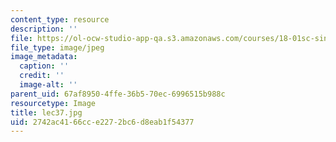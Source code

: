 ```yaml
---
content_type: resource
description: ''
file: https://ol-ocw-studio-app-qa.s3.amazonaws.com/courses/18-01sc-single-variable-calculus-fall-2010/2742ac4166cce2272bc6d8eab1f54377_lec37.jpg
file_type: image/jpeg
image_metadata:
  caption: ''
  credit: ''
  image-alt: ''
parent_uid: 67af8950-4ffe-36b5-70ec-6996515b988c
resourcetype: Image
title: lec37.jpg
uid: 2742ac41-66cc-e227-2bc6-d8eab1f54377
---
```

